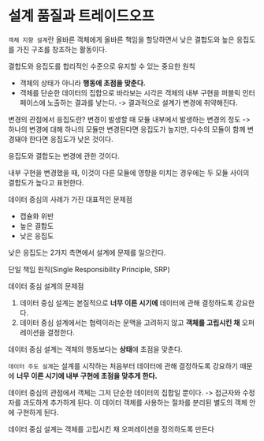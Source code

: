 # 설계 품질과 트레이드오프
`객체 지향 설계`란 올바른 객체에게 올바른 책임을 할당하면서 낮은 결합도와 높은 응집도를 가진 
구조를 창조하는 활동이다.

결합도와 응집도를 합리적인 수준으로 유지할 수 있는 중요한 원칙
- 객체의 상태가 아니라 **행동에 초점을 맞춘다.**
- 객체를 단순한 데이터의 집합으로 바라보는 시각은 객체의 내부 구현을 퍼블릭 인터페이스에 노출하는 결과를 낳는다.
    -> 결과적으로 설계가 변경에 취약해진다.

변경의 관점에서 응집도란?
변경이 발생할 때 모듈 내부에서 발생하는 변경의 정도
->  하나의 변경에 대해 하나의 모듈만 변경된다면 응집도가 높지만,
    다수의 모듈이 함께 변경돼야 한다면 응집도가 낮은 것이다.

응집도와 결합도는 변경에 관한 것이다.

내부 구현을 변경했을 때, 이것이 다른 모듈에 영향을 미치는 경우에는 두 모듈 사이의 결합도가 높다고 표현한다.



데이터 중심의 사례가 가진 대표적인 문제점
- 캡슐화 위반
- 높은 결합도
- 낮은 응집도


낮은 응집도는 2가지 측면에서 설계에 문제를 일으킨다. 

단일 책임 원칙(Single Responsibility Principle, SRP)


데이터 중심 설계의 문제점
1. 데이터 중심 설계는 본질적으로 **너무 이른 시기에** 데이터에 관해 결정하도록 강요한다. 
2. 데이터 중심 설계에서는 협력이라는 문맥을 고려하지 않고 
**객체를 고립시킨 채** 오퍼레이션을 결정한다. 

데이터 중심 설계는 객체의 행동보다는 **상태**에 초점을 맞춘다.

`데이터 주도 설계`는 설계를 시작하는 처음부터 데이터에 관해 결정하도록 강요하기 때문에
**너무 이른 시기에 내부 구현에 초점을 맞추게 한다.**

데이터 중심의 관점에서 객체는 그저 단순한 데이터의 집합일 뿐이다.
->  접근자와 수정자를 과도하게 추가하게 된다.
    이 데이터 객체를 사용하는 절차를 분리된 별도의 객체 안에 구현하게 된다.
    
데이터 중심 설계는 객체를 고립시킨 채 오퍼레이션을 정의하도록 만든다



